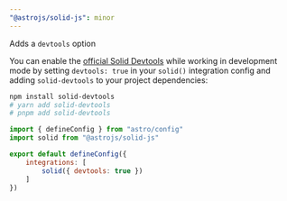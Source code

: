 ```yaml
---
"@astrojs/solid-js": minor
---
```


Adds a `devtools` option

You can enable the [official Solid Devtools](https://github.com/thetarnav/solid-devtools) while working in development mode by setting `devtools: true` in your `solid()` integration config and adding `solid-devtools` to your project dependencies:

```bash
npm install solid-devtools
# yarn add solid-devtools
# pnpm add solid-devtools
```

```js
import { defineConfig } from "astro/config"
import solid from "@astrojs/solid-js"

export default defineConfig({
    integrations: [
        solid({ devtools: true })
    ]
})
```
